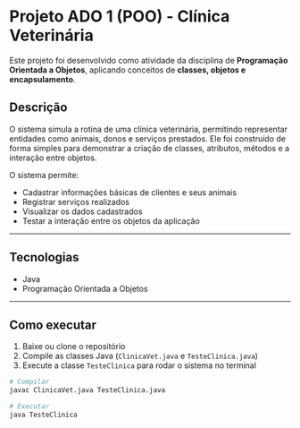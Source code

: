# Projeto ADO 1 (POO) - Clínica Veterinária

Este projeto foi desenvolvido como atividade da disciplina de **Programação Orientada a Objetos**, aplicando conceitos de **classes, objetos e encapsulamento**.

## Descrição

O sistema simula a rotina de uma clínica veterinária, permitindo representar entidades como animais, donos e serviços prestados. Ele foi construído de forma simples para demonstrar a criação de classes, atributos, métodos e a interação entre objetos.

O sistema permite:

- Cadastrar informações básicas de clientes e seus animais
- Registrar serviços realizados
- Visualizar os dados cadastrados
- Testar a interação entre os objetos da aplicação

---

## Tecnologias

- Java  
- Programação Orientada a Objetos  

---

## Como executar

1. Baixe ou clone o repositório  
2. Compile as classes Java (`ClinicaVet.java` e `TesteClinica.java`)  
3. Execute a classe `TesteClinica` para rodar o sistema no terminal  

```bash
# Compilar
javac ClinicaVet.java TesteClinica.java

# Executar
java TesteClinica
